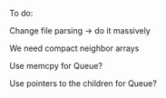 To do:

Change file parsing -> do it massively

We need compact neighbor arrays

Use memcpy for Queue?

Use pointers to the children for Queue?